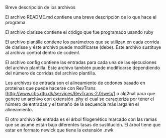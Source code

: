 Breve descripción de los archivos

El archivo README.md  contiene una breve descripción de lo que hace el programa

El archivo clarisse contiene el código que fue programado usando ruby

El archivo plantilla contiene los parámetros que se utilizan en cada corrida de clarisse y éste archivo puede modificarse (debe). Este archivo sustituye al archivo control dentro de codeml.

El archivo config contiene las entradas para cada una de las ejecuciones del archivo plantilla. Este archivo también puede modificarse dependiendo del número de corridas del archivo plantilla.

Los archivos de entrada son el alineamiento de codones basado en proteínas que puede hacerse con RevTrans [http://www.cbs.dtu.dk/services/RevTrans-2.0/web/] o alg2nal para que genere un archivo con extensión .phy el cual se caracteriza por tener el número de entradas y el tamaño de la secuencia más larga en el alineamiento.

El otro archivo de entrada es el árbol filogenético marcado con las ramas que se asume están bajo diferentes tasas de sustitución. El árbol tiene que estar en formato newick que tiene la extensión .nwk
